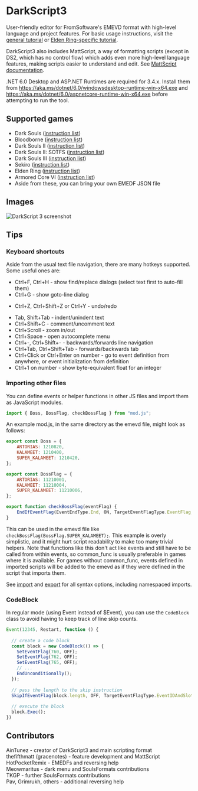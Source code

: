 # DarkScript3

User-friendly editor for FromSoftware's EMEVD format with high-level language and project features. For basic usage instructions, visit the [general tutorial](http://soulsmodding.wikidot.com/tutorial:learning-how-to-use-emevd) or [Elden Ring-specific tutorial](http://soulsmodding.wikidot.com/tutorial:intro-to-elden-ring-emevd).

DarkScript3 also includes MattScript, a way of formatting scripts (except in DS2, which has no control flow) which adds even more high-level language features, making scripts easier to understand and edit. See [MattScript documentation](http://soulsmodding.wikidot.com/tutorial:mattscript-documentation).

.NET 6.0 Desktop and ASP.NET Runtimes are required for 3.4.x. Install them from https://aka.ms/dotnet/6.0/windowsdesktop-runtime-win-x64.exe and https://aka.ms/dotnet/6.0/aspnetcore-runtime-win-x64.exe before attempting to run the tool.

## Supported games

* Dark Souls ([instruction list](https://soulsmods.github.io/emedf/ds1-emedf.html))
* Bloodborne ([instruction list](https://soulsmods.github.io/emedf/bb-emedf.html))
* Dark Souls II ([instruction list](https://soulsmods.github.io/emedf/ds2-emedf.html))
* Dark Souls II: SOTFS ([instruction list](https://soulsmods.github.io/emedf/ds2scholar-emedf.html))
* Dark Souls III ([instruction list](https://soulsmods.github.io/emedf/ds3-emedf.html))
* Sekiro ([instruction list](https://soulsmods.github.io/emedf/sekiro-emedf.html))
* Elden Ring ([instruction list](https://soulsmods.github.io/emedf/er-emedf.html))
* Armored Core VI ([instruction list](https://soulsmods.github.io/emedf/ac6-emedf.html))
* Aside from these, you can bring your own EMEDF JSON file

## Images
![DarkScript 3 screenshot](https://i.imgur.com/wXufTwa.png)

## Tips

### Keyboard shortcuts

Aside from the usual text file navigation, there are many hotkeys supported.
Some useful ones are:

* Ctrl+F, Ctrl+H - show find/replace dialogs (select text first to auto-fill them)
* Ctrl+G - show goto-line dialog
+ Ctrl+Z, Ctrl+Shift+Z or Ctrl+Y - undo/redo
* Tab, Shift+Tab - indent/unindent text
* Ctrl+Shift+C - comment/uncomment text
* Ctrl+Scroll - zoom in/out
* Ctrl+Space - open autocomplete menu
* Ctrl+-, Ctrl+Shift+- - backwards/forwards line navigation
* Ctrl+Tab, Ctrl+Shift+Tab - forwards/backwards tab
* Ctrl+Click or Ctrl+Enter on number - go to event definition from anywhere, or event initialization from definition
* Ctrl+1 on number - show byte-equivalent float for an integer

### Importing other files

You can define events or helper functions in other JS files and import them as JavaScript modules.

```js
import { Boss, BossFlag, checkBossFlag } from "mod.js";
```

An example mod.js, in the same directory as the emevd file, might look as follows:

```js
export const Boss = {
    ARTORIAS: 1210820,
    KALAMEET: 1210400,
    SUPER_KALAMEET: 1210420,
};

export const BossFlag = {
    ARTORIAS: 11210001,
    KALAMEET: 11210004,
    SUPER_KALAMEET: 11210006,
};

export function checkBossFlag(eventFlag) {
    EndIfEventFlag(EventEndType.End, ON, TargetEventFlagType.EventFlag, eventFlag);
}
```

This can be used in the emevd file like `checkBossFlag(BossFlag.SUPER_KALAMEET);`. This example is
overly simplistic, and it might hurt script readability to make too many trivial helpers.
Note that functions like this don't act like events and still have to be called from within events,
so common_func is usually preferable in games where it is available. For games without common_func,
events defined in imported scripts will be added to the emevd as if they were defined in the script
that imports them.

See [import](https://developer.mozilla.org/en-US/docs/Web/JavaScript/Reference/Statements/import)
and [export](https://developer.mozilla.org/en-US/docs/Web/JavaScript/Reference/Statements/export)
for all syntax options, including namespaced imports.

### CodeBlock

In regular mode (using Event instead of $Event), you can use the `CodeBlock` class
to avoid having to keep track of line skip counts.

```js
Event(12345, Restart, function () {
  
  // create a code block
  const block = new CodeBlock(() => {
    SetEventFlag(760, OFF);
    SetEventFlag(762, OFF);
    SetEventFlag(765, OFF);
    // ...
    EndUnconditionally();
  });
  
  // pass the length to the skip instruction
  SkipIfEventFlag(block.length, OFF, TargetEventFlagType.EventIDAndSlotNumber, 12345000);
  
  // execute the block
  block.Exec();
})
```

## Contributors

AinTunez - creator of DarkScript3 and main scripting format  
thefifthmatt (gracenotes) - feature development and MattScript  
HotPocketRemix - EMEDFs and reversing help  
Meowmaritus - dark menu and SoulsFormats contributions  
TKGP - further SoulsFormats contributions  
Pav, Grimrukh, others - additional reversing help  
